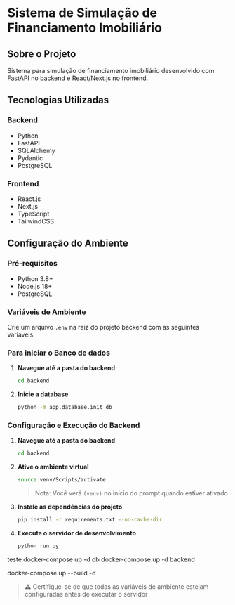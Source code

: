 # Sistema de Simulação de Financiamento Imobiliário

## Sobre o Projeto
Sistema para simulação de financiamento imobiliário desenvolvido com FastAPI no backend e React/Next.js no frontend.

## Tecnologias Utilizadas

### Backend
- Python
- FastAPI
- SQLAlchemy
- Pydantic
- PostgreSQL

### Frontend
- React.js
- Next.js
- TypeScript
- TailwindCSS

## Configuração do Ambiente

### Pré-requisitos
- Python 3.8+
- Node.js 18+
- PostgreSQL

### Variáveis de Ambiente
Crie um arquivo `.env` na raiz do projeto backend com as seguintes variáveis:

### Para iniciar o Banco de dados
1. **Navegue até a pasta do backend**
   ```bash
   cd backend
   ```
2. **Inicie a database**
    ```bash
   python -m app.database.init_db
   ```

### Configuração e Execução do Backend

1. **Navegue até a pasta do backend**
   ```bash
   cd backend
   ```

2. **Ative o ambiente virtual**
   ```bash
   source venv/Scripts/activate
   ```
   > Nota: Você verá `(venv)` no início do prompt quando estiver ativado

3. **Instale as dependências do projeto**
   ```bash
   pip install -r requirements.txt --no-cache-dir
   ```

4. **Execute o servidor de desenvolvimento**
   ```bash
   python run.py
   ```


teste
docker-compose up -d db
docker-compose up -d backend


docker-compose up --build -d
> ⚠️ Certifique-se de que todas as variáveis de ambiente estejam configuradas antes de executar o servidor


